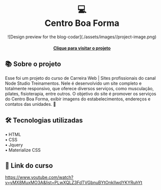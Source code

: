 <h1 align="center">
  💻<br>Centro Boa Forma
</h1>

<div align="center">
  ![Design preview for the blog-codar](./assets/images//project-image.png)
</div>

<h4 align="center"><a href="https://centro-boa-forma-nu.vercel.app/" target="_blank">Clique para visitar o projeto</a></h4>

## 📚 Sobre o projeto

Esse foi um projeto do curso de Carreira Web | Sites profissionais do canal Node Studio Treinamentos. Nele é desenvolvido um site completo e totalmente responsivo, que oferece diversos serviços, como musculação, pilates, fisioterapia, entre outros. O objetivo do site é promover os serviços do Centro Boa Forma, exibir imagens do estabelecimentos, endereços e contatos das unidades. 🚀

## 🛠️ Tecnologias utilizadas

• HTML<br>
• CSS<br>
• Jquery<br>
• Materialize CSS

## 🔗 Link do curso

https://www.youtube.com/watch?v=yMX8MuxMO3A&list=PLwXQLZ3FdTVGbnuBYtOnkIIwdYKYRuhYt
